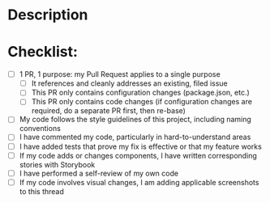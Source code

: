 # Description

<!--
Please include a summary of the change and which issue is fixed -include its number-. It's important that PRs connect to an existing issue, and we'll review this PR in part based on the content of that issue. Please also include relevant motivation and context.
-->

# Checklist:

- [ ] 1 PR, 1 purpose: my Pull Request applies to a single purpose
  - [ ] It references and cleanly addresses an existing, filed issue
  - [ ] This PR only contains configuration changes (package.json, etc.)
  - [ ] This PR only contains code changes (if configuration changes are required, do a separate PR first, then re-base)
- [ ] My code follows the style guidelines of this project, including naming conventions
- [ ] I have commented my code, particularly in hard-to-understand areas
- [ ] I have added tests that prove my fix is effective or that my feature works
- [ ] If my code adds or changes components, I have written corresponding stories with Storybook
- [ ] I have performed a self-review of my own code
- [ ] If my code involves visual changes, I am adding applicable screenshots to this thread

<!--
PS: [Read how to write the perfect pull request](https://blog.github.com/2015-01-21-how-to-write-the-perfect-pull-request/)
-->
